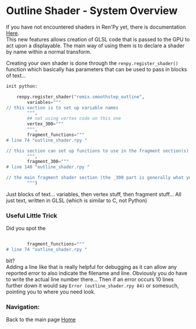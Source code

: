 # Outline Shader - System Overview

If you have not encountered shaders in Ren'Py yet, there is documentation [Here](https://www.renpy.org/doc/html/model.html).  
This new features allows creation of GLSL code that is passed to the GPU to act upon a displayable. The main way of using them is to declare a shader by name within a normal transform. 

Creating your own shader is done through the `renpy.register_shader()` function which basically has parameters that can be used to pass in blocks of text...

```py
init python:

    renpy.register_shader("remix.smoothstep_outline",
        variables="""
// this section is to set up variable names 
        """,
        ## not using vertex code on this one
        vertex_300="""
        """,
        fragment_functions="""
# line 74 "outline_shader.rpy "

// this section can set up functions to use in the fragment section(s)
        """,
        fragment_300="""
# line 140 "outline_shader.rpy "

// the main fragment shader section (the _300 part is generally what you would use to indicate main)
        """)
```
Just blocks of text... variables, then vertex stuff, then fragment stuff... All just text, written in GLSL (which is similar to C, not Python)  

### Useful Little Trick  
Did you spot the 
```py

        fragment_functions="""
# line 74 "outline_shader.rpy "
```
bit?  
Adding a line like that is really helpful for debugging as it can allow any reported error to also indicate the filename and line. Obviously you do have to write the actual line number there... Then if an error occurs 10 lines further down it would say `Error (outline_shader.rpy 84)` or somesuch, pointing you to where you need look.




### Navigation:

Back to the main page [Home](README.md)
